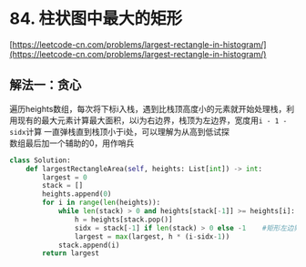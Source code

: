 # 84. 柱状图中最大的矩形

[https://leetcode-cn.com/problems/largest-rectangle-in-histogram/](https://leetcode-cn.com/problems/largest-rectangle-in-histogram/)

## 解法一：贪心

遍历heights数组，每次将下标i入栈，遇到比栈顶高度小的元素就开始处理栈，利用现有的最大元素计算最大面积，以i为右边界，栈顶为左边界，宽度用`i - 1 - sidx`计算 一直弹栈直到栈顶小于i处，可以理解为从高到低试探  
数组最后加一个辅助的0，用作哨兵

```python
class Solution:
    def largestRectangleArea(self, heights: List[int]) -> int:
        largest = 0
        stack = []
        heights.append(0)
        for i in range(len(heights)):
            while len(stack) > 0 and heights[stack[-1]] >= heights[i]:
                h = heights[stack.pop()]
                sidx = stack[-1] if len(stack) > 0 else -1    #矩形左边界
                largest = max(largest, h * (i-sidx-1))
            stack.append(i)
        return largest
```

